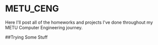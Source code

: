 # METU_CENG
Here I'll post all of the homeworks and projects I've done throughout my METU Computer Engineering journey.

##Trying Some Stuff
